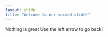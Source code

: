 ```yaml
---
layout: slide
title: "Welcome to our second slide!"
---
```

Nothing is great
Use the left arrow to go back!
